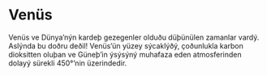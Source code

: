 # Venüs

Venüs ve Dünya’nýn kardeþ gezegenler olduðu düþünülen zamanlar vardý. Aslýnda bu
doðru deðil! Venüs’ün yüzey sýcaklýðý, çoðunlukla karbon dioksitten oluþan ve
Güneþ’in ýsýsýný muhafaza eden atmosferinden dolayý sürekli 450°’nin
üzerindedir.
